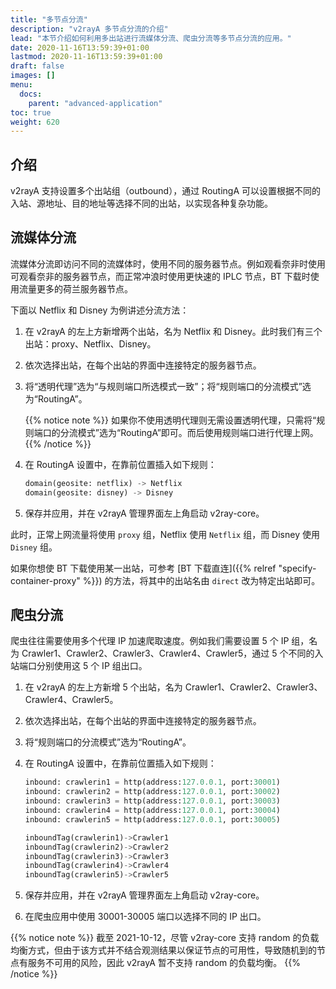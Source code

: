 ```yaml
---
title: "多节点分流"
description: "v2rayA 多节点分流的介绍"
lead: "本节介绍如何利用多出站进行流媒体分流、爬虫分流等多节点分流的应用。"
date: 2020-11-16T13:59:39+01:00
lastmod: 2020-11-16T13:59:39+01:00
draft: false
images: []
menu:
  docs:
    parent: "advanced-application"
toc: true
weight: 620
---
```


## 介绍

v2rayA 支持设置多个出站组（outbound），通过 RoutingA 可以设置根据不同的入站、源地址、目的地址等选择不同的出站，以实现各种复杂功能。

## 流媒体分流

流媒体分流即访问不同的流媒体时，使用不同的服务器节点。例如观看奈非时使用可观看奈非的服务器节点，而正常冲浪时使用更快速的 IPLC 节点，BT 下载时使用流量更多的荷兰服务器节点。

下面以 Netflix 和 Disney 为例讲述分流方法：

1. 在 v2rayA 的左上方新增两个出站，名为 Netflix 和 Disney。此时我们有三个出站：proxy、Netflix、Disney。

2. 依次选择出站，在每个出站的界面中连接特定的服务器节点。

3. 将“透明代理”选为“与规则端口所选模式一致”；将“规则端口的分流模式”选为“RoutingA”。

   {{% notice note %}}
   如果你不使用透明代理则无需设置透明代理，只需将“规则端口的分流模式”选为“RoutingA”即可。而后使用规则端口进行代理上网。
   {{% /notice %}}

4. 在 RoutingA 设置中，在靠前位置插入如下规则：

   ```python
   domain(geosite: netflix) -> Netflix
   domain(geosite: disney) -> Disney
   ```

5. 保存并应用，并在 v2rayA 管理界面左上角启动 v2ray-core。

此时，正常上网流量将使用 `proxy` 组，Netflix 使用 `Netflix` 组，而 Disney 使用 `Disney` 组。

如果你想使 BT 下载使用某一出站，可参考 [BT 下载直连]({{% relref "specify-container-proxy" %}}) 的方法，将其中的出站名由 `direct` 改为特定出站即可。

## 爬虫分流

爬虫往往需要使用多个代理 IP 加速爬取速度。例如我们需要设置 5 个 IP 组，名为 Crawler1、Crawler2、Crawler3、Crawler4、Crawler5，通过 5 个不同的入站端口分别使用这 5 个 IP 组出口。

1. 在 v2rayA 的左上方新增 5 个出站，名为 Crawler1、Crawler2、Crawler3、Crawler4、Crawler5。

2. 依次选择出站，在每个出站的界面中连接特定的服务器节点。

3. 将“规则端口的分流模式”选为“RoutingA”。

4. 在 RoutingA 设置中，在靠前位置插入如下规则：

   ```python
   inbound: crawlerin1 = http(address:127.0.0.1, port:30001)
   inbound: crawlerin2 = http(address:127.0.0.1, port:30002)
   inbound: crawlerin3 = http(address:127.0.0.1, port:30003)
   inbound: crawlerin4 = http(address:127.0.0.1, port:30004)
   inbound: crawlerin5 = http(address:127.0.0.1, port:30005)
   
   inboundTag(crawlerin1)->Crawler1
   inboundTag(crawlerin2)->Crawler2
   inboundTag(crawlerin3)->Crawler3
   inboundTag(crawlerin4)->Crawler4
   inboundTag(crawlerin5)->Crawler5
   ```

5. 保存并应用，并在 v2rayA 管理界面左上角启动 v2ray-core。

6. 在爬虫应用中使用 30001-30005 端口以选择不同的 IP 出口。

{{% notice note %}}
截至 2021-10-12，尽管 v2ray-core 支持 random 的负载均衡方式，但由于该方式并不结合观测结果以保证节点的可用性，导致随机到的节点有服务不可用的风险，因此 v2rayA 暂不支持 random 的负载均衡。
{{% /notice %}}
